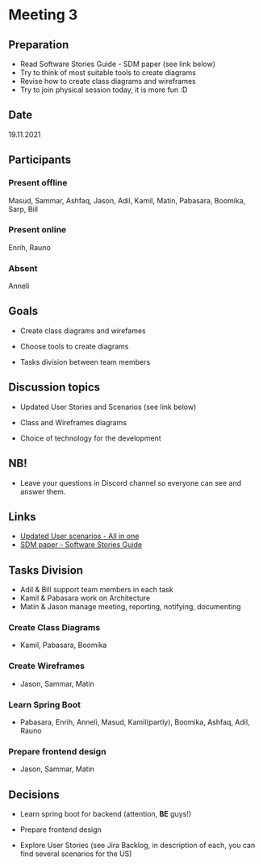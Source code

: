 # Meeting 3

## Preparation

- Read Software Stories Guide - SDM paper (see link below)
- Try to think of most suitable tools to create diagrams
- Revise how to create class diagrams and wireframes
- Try to join physical session today, it is more fun :D

## Date
19.11.2021

## Participants

### Present offline
Masud, Sammar, Ashfaq, Jason, Adil, Kamil, Matin, Pabasara, Boomika, Sarp, Bill
### Present online
Enrih, Rauno
### Absent
Anneli

## Goals

- Create class diagrams and wirefames

- Choose tools to create diagrams

- Tasks division between team members

## Discussion topics

- Updated User Stories and Scenarios (see link below)

- Class and Wireframes diagrams

- Choice of technology for the development

## NB!

- Leave your questions in Discord channel so everyone can see and answer them.

## Links
- [Updated User scenarios - All in one](https://docs.google.com/document/d/1Dtgy0zX76qRyrvb2zLGyZ8TnAa1pt8tBI6wWlsEuwB8/edit?usp=sharing)
- [SDM paper - Software Stories Guide](https://discord.com/channels/882992312936955955/882992312953761851/884517922637242439)

## Tasks Division
- Adil & Bill support team members in each task
- Kamil & Pabasara work on Architecture 
- Matin & Jason manage meeting, reporting, notifying, documenting
### Create Class Diagrams

- Kamil, Pabasara, Boomika

### Create Wireframes

- Jason, Sammar, Matin

### Learn Spring Boot

- Pabasara, Enrih, Anneli, Masud, Kamil(partly), Boomika, Ashfaq, Adil, Rauno

### Prepare frontend design

- Jason, Sammar, Matin

## Decisions

- Learn spring boot for backend (attention, **BE** guys!)

- Prepare frontend design

- Explore User Stories (see Jira Backlog, in description of each, you can find several scenarios for the US)

